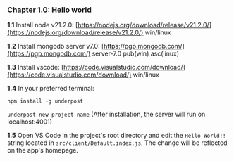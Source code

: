 ### Chapter 1.0: Hello world

**1.1** Install node v21.2.0: [https://nodejs.org/download/release/v21.2.0/](https://nodejs.org/download/release/v21.2.0/) win/linux

**1.2** Install mongodb server v7.0: [https://pgp.mongodb.com/](https://pgp.mongodb.com/) server-7.0 pub(win) asc(linux)

**1.3** Install vscode: [https://code.visualstudio.com/download/](https://code.visualstudio.com/download/) win/linux

**1.4** In your preferred terminal:

`npm install -g underpost`

`underpost new project-name` (After installation, the server will run on localhost:4001)

**1.5** Open VS Code in the project's root directory and edit the `Hello World!!` string located in `src/client/Default.index.js`. The change will be reflected on the app's homepage.

